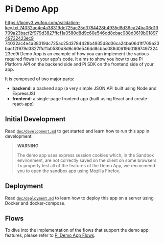 # Pi Demo App
https://loony3.wufoo.com/validation-key.txt.74032ac4e4a38319dc725ac25d3784428b4935d8d36ca24ba06d1ff709a23bacf2f979d3827ffcf1a0580d8d9c60e546dd8cbac088d0619b0189749732423ec9
74032ac4e4a38319dc725ac25d3784428b4935d8d36ca24ba06d1ff709a23bacf2f979d3827ffcf1a0580d8d9c60e546dd8cbac088d0619b0189749732423ec9i Demo App is an example of how you can implement the various required flows in your app's code.
It aims to show you how to use Pi Platform API on the backend side and Pi SDK on the frontend side of your app.


It is composed of two major parts:

* **backend**: a backend app (a very simple JSON API built using Node and ExpressJS)
* **frontend**: a single-page frontend app (built using React and create-react-app)


## Initial Development

Read [`doc/development.md`](./doc/development.md) to get started and learn how to run this app in development.

> **WARNING**
>
> The demo app uses express session cookies which, in the Sandbox environment, are not correctly saved on the client on some browsers.
> To properly test all of the features of the Demo App, we recommend you to open the sandbox app using Mozilla Firefox.


## Deployment

Read [`doc/deployment.md`](./doc/deployment.md) to learn how to deploy this app on a server using Docker and docker-compose.


## Flows

To dive into the implementation of the flows that support the demo app features, please refer to
[Pi Demo App Flows](./FLOWS.md).
